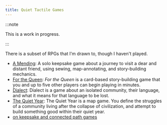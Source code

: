 ```yaml
---
title: Quiet Tactile Games
---
```

:::note

This is a work in progress.

:::

There is a subset of RPGs that I'm drawn to, though I haven't played. 

-  [A Mending](https://www.kickstarter.com/projects/shing/a-mending): A solo keepsake game about a journey to visit a dear and distant friend, using sewing, map-annotating, and story-building mechanics.
-  [For the Queen](https://www.evilhat.com/home/for-the-queen/): _For the Queen_ is a card-based story-building game that you and up to five other players can begin playing in minutes.
-  [Dialect](https://thornygames.com/pages/dialect): Dialect is a game about an isolated community, their language, and what it means for that language to be lost.
-  [The Quiet Year](https://buriedwithoutceremony.com/the-quiet-year): The Quiet Year is a map game. You define the struggles of a community living after the collapse of civilization, and attempt to build something good within their quiet year. 
- [on keepsake and connected path games](https://www.patreon.com/posts/on-keepsake-and-47599952)
